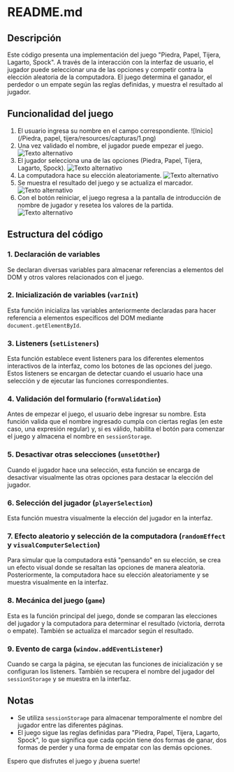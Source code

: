 # README.md

## Descripción

Este código presenta una implementación del juego "Piedra, Papel, Tijera, Lagarto, Spock". A través de la interacción con la interfaz de usuario, el jugador puede seleccionar una de las opciones y competir contra la elección aleatoria de la computadora. El juego determina el ganador, el perdedor o un empate según las reglas definidas, y muestra el resultado al jugador.

## Funcionalidad del juego

1. El usuario ingresa su nombre en el campo correspondiente.
![Inicio](/Piedra, papel, tijera/resources/capturas/1.png)
2. Una vez validado el nombre, el jugador puede empezar el juego.
![Texto alternativo](URL-de-la-imagen)
3. El jugador selecciona una de las opciones (Piedra, Papel, Tijera, Lagarto, Spock).
![Texto alternativo](URL-de-la-imagen)
4. La computadora hace su elección aleatoriamente.
![Texto alternativo](URL-de-la-imagen)
5. Se muestra el resultado del juego y se actualiza el marcador.
![Texto alternativo](URL-de-la-imagen)
6. Con el botón reiniciar, el juego regresa a la pantalla de introducción de nombre de jugador y resetea los valores de la partida.
![Texto alternativo](URL-de-la-imagen)

## Estructura del código

### 1. Declaración de variables

Se declaran diversas variables para almacenar referencias a elementos del DOM y otros valores relacionados con el juego.

### 2. Inicialización de variables (`varInit`)

Esta función inicializa las variables anteriormente declaradas para hacer referencia a elementos específicos del DOM mediante `document.getElementById`.

### 3. Listeners (`setListeners`)

Esta función establece event listeners para los diferentes elementos interactivos de la interfaz, como los botones de las opciones del juego. Estos listeners se encargan de detectar cuando el usuario hace una selección y de ejecutar las funciones correspondientes.

### 4. Validación del formulario (`formValidation`)

Antes de empezar el juego, el usuario debe ingresar su nombre. Esta función valida que el nombre ingresado cumpla con ciertas reglas (en este caso, una expresión regular) y, si es válido, habilita el botón para comenzar el juego y almacena el nombre en `sessionStorage`.

### 5. Desactivar otras selecciones (`unsetOther`)

Cuando el jugador hace una selección, esta función se encarga de desactivar visualmente las otras opciones para destacar la elección del jugador.

### 6. Selección del jugador (`playerSelection`)

Esta función muestra visualmente la elección del jugador en la interfaz.

### 7. Efecto aleatorio y selección de la computadora (`randomEffect` y `visualComputerSelection`)

Para simular que la computadora está "pensando" en su elección, se crea un efecto visual donde se resaltan las opciones de manera aleatoria. Posteriormente, la computadora hace su elección aleatoriamente y se muestra visualmente en la interfaz.

### 8. Mecánica del juego (`game`)

Esta es la función principal del juego, donde se comparan las elecciones del jugador y la computadora para determinar el resultado (victoria, derrota o empate). También se actualiza el marcador según el resultado.

### 9. Evento de carga (`window.addEventListener`)

Cuando se carga la página, se ejecutan las funciones de inicialización y se configuran los listeners. También se recupera el nombre del jugador del `sessionStorage` y se muestra en la interfaz.

## Notas

- Se utiliza `sessionStorage` para almacenar temporalmente el nombre del jugador entre las diferentes páginas.
- El juego sigue las reglas definidas para "Piedra, Papel, Tijera, Lagarto, Spock", lo que significa que cada opción tiene dos formas de ganar, dos formas de perder y una forma de empatar con las demás opciones.

Espero que disfrutes el juego y ¡buena suerte!
